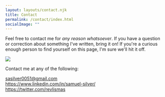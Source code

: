 ```yaml
---
layout: layouts/contact.njk
title: Contact
permalink: /contact/index.html
socialImage: ""
---
```

Feel free to contact me for *any reason whatsoever*. If you have a question or correction about something I've written, bring it on! If you're a curious enough person to find yourself on this page, I'm sure we'll hit it off.

![](/images/img_0200-1-.jpeg)

Contact me at any of the following:

sasilver0051@gmail.com\
<https://www.linkedin.com/in/samuel-silver/>\
<https://twitter.com/revlismas>